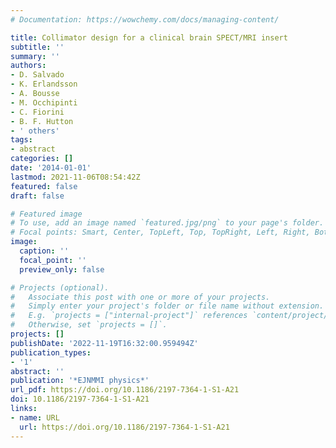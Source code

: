 ```yaml
---
# Documentation: https://wowchemy.com/docs/managing-content/

title: Collimator design for a clinical brain SPECT/MRI insert
subtitle: ''
summary: ''
authors:
- D. Salvado
- K. Erlandsson
- A. Bousse
- M. Occhipinti
- C. Fiorini
- B. F. Hutton
- ' others'
tags:
- abstract
categories: []
date: '2014-01-01'
lastmod: 2021-11-06T08:54:42Z
featured: false
draft: false

# Featured image
# To use, add an image named `featured.jpg/png` to your page's folder.
# Focal points: Smart, Center, TopLeft, Top, TopRight, Left, Right, BottomLeft, Bottom, BottomRight.
image:
  caption: ''
  focal_point: ''
  preview_only: false

# Projects (optional).
#   Associate this post with one or more of your projects.
#   Simply enter your project's folder or file name without extension.
#   E.g. `projects = ["internal-project"]` references `content/project/deep-learning/index.md`.
#   Otherwise, set `projects = []`.
projects: []
publishDate: '2022-11-19T16:32:00.959494Z'
publication_types:
- '1'
abstract: ''
publication: '*EJNMMI physics*'
url_pdf: https://doi.org/10.1186/2197-7364-1-S1-A21
doi: 10.1186/2197-7364-1-S1-A21
links:
- name: URL
  url: https://doi.org/10.1186/2197-7364-1-S1-A21
---
```

